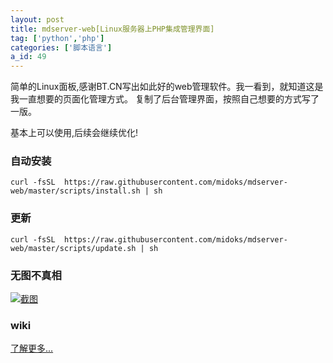 ```yaml
---
layout: post
title: mdserver-web[Linux服务器上PHP集成管理界面]
tag: ['python','php']
categories: ['脚本语言']
a_id: 49
---
```



简单的Linux面板,感谢BT.CN写出如此好的web管理软件。我一看到，就知道这是我一直想要的页面化管理方式。
复制了后台管理界面，按照自己想要的方式写了一版。

基本上可以使用,后续会继续优化!


### 自动安装
```
curl -fsSL  https://raw.githubusercontent.com/midoks/mdserver-web/master/scripts/install.sh | sh
```

### 更新

```
curl -fsSL  https://raw.githubusercontent.com/midoks/mdserver-web/master/scripts/update.sh | sh
```

### 无图不真相
[![截图](https://raw.githubusercontent.com/midoks/mdserver-web/master/route/static/mdw.jpg)](https://raw.githubusercontent.com/midoks/mdserver-web/master/route/static/mdw.jpg)

### wiki
[了解更多...](https://github.com/midoks/mdserver-web/wiki)

